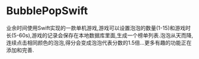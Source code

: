 # BubblePopSwift
业余时间使用Swift实现的一款单机游戏,游戏可以设置泡泡的数量(1-15)和游戏时长(5-60s),游戏的记录会保存在本地数据库里面,生成一个榜单列表.泡泡从天而降,连续点击相同颜色的泡泡,得分会变成泡泡代表分数的1.5倍...更多有趣的功能正在添加和完善.
